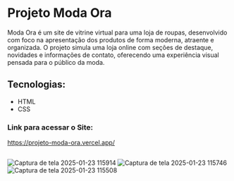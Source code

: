 # Projeto Moda Ora
Moda Ora é um site de vitrine virtual para uma loja de roupas, desenvolvido com foco na apresentação dos produtos de forma moderna, atraente e organizada. O projeto simula uma loja online com seções de destaque, novidades e informações de contato, oferecendo uma experiência visual pensada para o público da moda.

## Tecnologias:
- HTML
- CSS

### Link para acessar o Site:
https://projeto-moda-ora.vercel.app/
##

![Captura de tela 2025-01-23 115914](https://github.com/user-attachments/assets/6219eb6c-eba2-4360-a19e-259aa4fd6dac)
![Captura de tela 2025-01-23 115746](https://github.com/user-attachments/assets/1c25f281-4dc7-4713-868d-1b97cf9c773b)
![Captura de tela 2025-01-23 115508](https://github.com/user-attachments/assets/3d8b814b-6208-4bc0-a94e-9908ed426e89)

